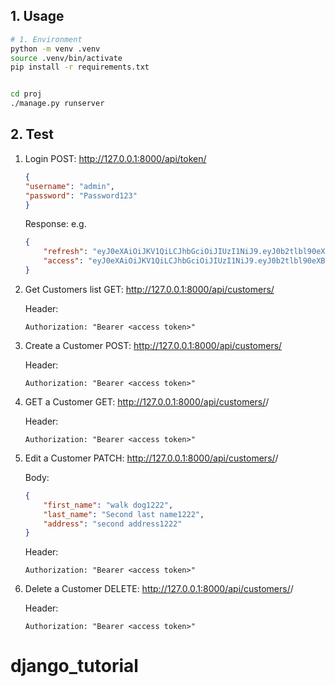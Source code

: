 ## 1. Usage
```sh
# 1. Environment
python -m venv .venv
source .venv/bin/activate
pip install -r requirements.txt


cd proj
./manage.py runserver
```

## 2. Test
1. Login
    POST: http://127.0.0.1:8000/api/token/
    ```json
    {
    "username": "admin",
    "password": "Password123"
    }
    ```

    Response: e.g.
    ```json
    {
        "refresh": "eyJ0eXAiOiJKV1QiLCJhbGciOiJIUzI1NiJ9.eyJ0b2tlbl90eXBlIjoicmVmcmVzaCIsImV4cCI6MTY2MDI3NjUwMSwiaWF0IjoxNjYwMTkwMTAxLCJqdGkiOiIzZjY0ZjZiMWZmMmM0NTBiYWZmYmM1MGQyODA1YmU1ZSIsInVzZXJfaWQiOjF9.sxlefGbwpzOxJJitb2-7925uX9GbytbEU0-K7Tjc0SU",
        "access": "eyJ0eXAiOiJKV1QiLCJhbGciOiJIUzI1NiJ9.eyJ0b2tlbl90eXBlIjoiYWNjZXNzIiwiZXhwIjoxNjYwMTkwNDAxLCJpYXQiOjE2NjAxOTAxMDEsImp0aSI6ImQyNmRjNDZlODFkOTRmY2FhM2YwOTNhZjAzYWU0ZDQ0IiwidXNlcl9pZCI6MX0.UqTLo1pgkR1e699OPl_X0mvHjS0BVz1liUJoTEcgZLM"
    }
    ```
2. Get Customers list
    GET: http://127.0.0.1:8000/api/customers/

    Header: 
    ```    
    Authorization: "Bearer <access token>"
    ```
3. Create a Customer
    POST: http://127.0.0.1:8000/api/customers/
    
    Header: 
    ```
    Authorization: "Bearer <access token>"
    ```
4. GET a Customer
    GET: http://127.0.0.1:8000/api/customers/<customer id>/

    Header: 
    ```
    Authorization: "Bearer <access token>"
    ```
5. Edit a Customer
    PATCH: http://127.0.0.1:8000/api/customers/<customer id>/
    
    Body:
    ```json
    {
        "first_name": "walk dog1222",
        "last_name": "Second last name1222",
        "address": "second address1222"
    }
    ```
    Header: 
    ```
    Authorization: "Bearer <access token>"
    ```
6. Delete a Customer
    DELETE: http://127.0.0.1:8000/api/customers/<customer id>/

    Header: 
    ```
    Authorization: "Bearer <access token>"
    ```
# django_tutorial
